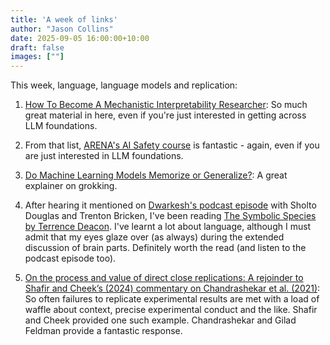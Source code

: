 ```yaml
---
title: 'A week of links'
author: "Jason Collins"
date: 2025-09-05 16:00:00+10:00
draft: false
images: [""]
---
```

This week, language, language models and replication:

1. [How To Become A Mechanistic Interpretability Researcher](https://www.neelnanda.io/mechanistic-interpretability/getting-started): So much great material in here, even if you're just interested in getting across LLM foundations.

2. From that list, [ARENA's AI Safety course](https://www.arena.education/curriculum) is fantastic - again, even if you are just interested in LLM foundations.

3. [Do Machine Learning Models Memorize or Generalize?](https://pair.withgoogle.com/explorables/grokking/): A great explainer on grokking.

4. After hearing it mentioned on [Dwarkesh's podcast episode](https://www.dwarkesh.com/p/sholto-douglas-trenton-bricken) with Sholto Douglas and Trenton Bricken, I've been reading [The Symbolic Species by Terrence Deacon](https://www.dwarkesh.com/p/symbolic-species). I've learnt a lot about language, although I must admit that my eyes glaze over (as always) during the extended discussion of brain parts. Definitely worth the read (and listen to the podcast episode too).

5. [On the process and value of direct close replications: A rejoinder to Shafir and Cheek’s (2024) commentary on Chandrashekar et al. (2021)](https://www.cambridge.org/core/journals/judgment-and-decision-making/article/on-the-process-and-value-of-direct-close-replications-a-rejoinder-to-shafir-and-cheeks-2024-commentary-on-chandrashekar-et-al-2021/024729A4F4D39748587CEEFC1F5C327C): So often failures to replicate experimental results are met with a load of waffle about context, precise experimental conduct and the like. Shafir and Cheek provided one such example. Chandrashekar and Gilad Feldman provide a fantastic response.